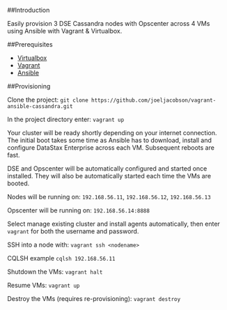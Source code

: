 ##Introduction

Easily provision 3 DSE Cassandra nodes with Opscenter across 4 VMs using Ansible with Vagrant & Virtualbox.

##Prerequisites

* [Virtualbox](https://www.virtualbox.org/)
* [Vagrant](https://www.vagrantup.com/downloads)
* [Ansible](http://docs.ansible.com/intro_installation.html)

##Provisioning

Clone the project: ```git clone https://github.com/joeljacobson/vagrant-ansible-cassandra.git```

In the project directory enter: ```vagrant up```

Your cluster will be ready shortly depending on your internet connection. The initial boot takes some time as Ansible has to download, install and configure DataStax Enterprise across each VM. Subsequent reboots are fast.

DSE and Opscenter will be automatically configured and started once installed. They will also be automatically started each time the VMs are booted.

Nodes will be running on: ```192.168.56.11```, ```192.168.56.12```, ```192.168.56.13```

Opscenter will be running on: ```192.168.56.14:8888```

Select manage existing cluster and install agents automatically, then enter ```vagrant``` for both the username and password.

SSH into a node with: ```vagrant ssh <nodename>```

CQLSH example ```cqlsh 192.168.56.11```

Shutdown the VMs: ```vagrant halt```

Resume VMs: ```vagrant up```

Destroy the VMs (requires re-provisioning): ```vagrant destroy```
